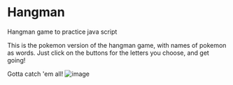 # Hangman
Hangman game to practice java script

This is the pokemon version of the hangman game, with names of pokemon as words. Just click on the buttons for the letters you choose, and get going!

Gotta catch 'em all!
![image](https://user-images.githubusercontent.com/83284294/131206625-0e1ccb1c-2fbd-4b6e-856a-2050d2db406b.png)

